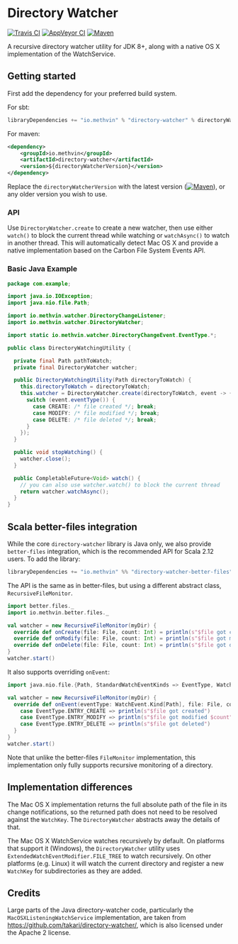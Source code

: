# Directory Watcher

[![Travis CI](https://travis-ci.org/gmethvin/directory-watcher.svg?branch=master)](https://travis-ci.org/gmethvin/directory-watcher) [![AppVeyor CI](https://ci.appveyor.com/api/projects/status/j8u639uf2iovtf15/branch/master?svg=true)](https://ci.appveyor.com/project/gmethvin/directory-watcher/branch/master) [![Maven](https://img.shields.io/maven-central/v/io.methvin/directory-watcher.svg)](https://mvnrepository.com/artifact/io.methvin/directory-watcher)

A recursive directory watcher utility for JDK 8+, along with a native OS X implementation of the WatchService.

## Getting started

First add the dependency for your preferred build system.

For sbt:

```scala
libraryDependencies += "io.methvin" % "directory-watcher" % directoryWatcherVersion
```

For maven:

```xml
<dependency>
    <groupId>io.methvin</groupId>
    <artifactId>directory-watcher</artifactId>
    <version>${directoryWatcherVersion}</version>
</dependency>
```

Replace the `directoryWatcherVersion` with the latest version ([![Maven](https://img.shields.io/maven-central/v/io.methvin/directory-watcher.svg)](https://mvnrepository.com/artifact/io.methvin/directory-watcher)), or any older version you wish to use.

### API

Use `DirectoryWatcher.create` to create a new watcher, then use either `watch()` to block the current thread while watching or `watchAsync()` to watch in another thread. This will automatically detect Mac OS X and provide a native implementation based on the Carbon File System Events API.

### Basic Java Example

```java
package com.example;

import java.io.IOException;
import java.nio.file.Path;

import io.methvin.watcher.DirectoryChangeListener;
import io.methvin.watcher.DirectoryWatcher;

import static io.methvin.watcher.DirectoryChangeEvent.EventType.*;

public class DirectoryWatchingUtility {

  private final Path pathToWatch;
  private final DirectoryWatcher watcher;

  public DirectoryWatchingUtility(Path directoryToWatch) {
    this.directoryToWatch = directoryToWatch;
    this.watcher = DirectoryWatcher.create(directoryToWatch, event -> {
      switch (event.eventType()) {
        case CREATE: /* file created */; break;
        case MODIFY: /* file modified */; break;
        case DELETE: /* file deleted */; break;
      }
    });
  }

  public void stopWatching() {
    watcher.close();
  }

  public CompletableFuture<Void> watch() {
    // you can also use watcher.watch() to block the current thread
    return watcher.watchAsync();
  }
}
```

## Scala better-files integration

While the core `directory-watcher` library is Java only, we also provide `better-files` integration, which is the recommended API for Scala 2.12 users. To add the library:

```scala
libraryDependencies += "io.methvin" %% "directory-watcher-better-files" % directoryWatcherVersion
```


The API is the same as in better-files, but using a different abstract class, `RecursiveFileMonitor`.

```scala
import better.files._
import io.methvin.better.files._

val watcher = new RecursiveFileMonitor(myDir) {
  override def onCreate(file: File, count: Int) = println(s"$file got created")
  override def onModify(file: File, count: Int) = println(s"$file got modified $count times")
  override def onDelete(file: File, count: Int) = println(s"$file got deleted")
}
watcher.start()
```
It also supports overriding `onEvent`:
```scala
import java.nio.file.{Path, StandardWatchEventKinds => EventType, WatchEvent}

val watcher = new RecursiveFileMonitor(myDir) {
  override def onEvent(eventType: WatchEvent.Kind[Path], file: File, count: Int) = eventType match {
    case EventType.ENTRY_CREATE => println(s"$file got created")
    case EventType.ENTRY_MODIFY => println(s"$file got modified $count")
    case EventType.ENTRY_DELETE => println(s"$file got deleted")
  }
}
watcher.start()
```

Note that unlike the better-files `FileMonitor` implementation, this implementation only fully supports recursive monitoring of a directory.

## Implementation differences

The Mac OS X implementation returns the full absolute path of the file in its change notifications, so the returned path does not need to be resolved against the `WatchKey`. The `DirectoryWatcher` abstracts away the details of that.

The Mac OS X WatchService watches recursively by default. On platforms that support it (Windows), the `DirectoryWatcher` utility uses `ExtendedWatchEventModifier.FILE_TREE` to watch recursively. On other platforms (e.g. Linux) it will watch the current directory and register a new `WatchKey` for subdirectories as they are added.

## Credits

Large parts of the Java directory-watcher code, particularly the `MacOSXListeningWatchService` implementation, are taken from https://github.com/takari/directory-watcher/, which is also licensed under the Apache 2 license.
